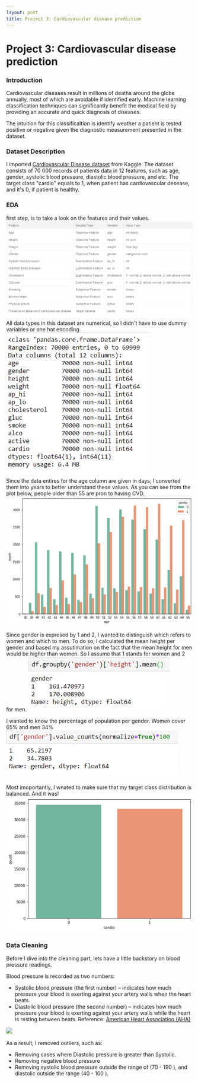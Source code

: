 ```yaml
---
layout: post
title: Project 3: Cardiovascular disease prediction
---
```


# Project 3: Cardiovascular disease prediction

### Introduction
Cardiovascular diseases result in millions of deaths around the globe annually, most of which are avoidable if identified early. Machine learning classification techniques can significantly benefit the medical field by providing an accurate and quick diagnosis of diseases.

The intuition for this classificaltion is identify weather a patient is tested positive or negative given the diagnostic measurement presented in the dataset.

### Dataset Description 
I imported [Cardiovascular Disease dataset](https://www.kaggle.com/sulianova/cardiovascular-disease-dataset) from Kaggle. 
The dataset consists of 70 000 records of patients data in 12 features, such as age, gender, systolic blood pressure, diastolic blood pressure, and etc. The target class "cardio" equals to 1, when patient has cardiovascular desease, and it's 0, if patient is healthy.

### EDA
first step, is to take a look on the features and their values. 
![](images/data_des.PNG)

All data types in this dataset are numerical, so I didn't have to use dummy variables or one hot encoding. 
![](images/info.PNG)

Since the data entires for the age column are given in days, I converted them into years to better understand these values.
As you can see from the plot below, people older than 55 are pron to having CVD. 
![](images/age_count.png)

Since gender is expresed by 1 and 2, I wanted to distinguish which refers to women and which to men.
To do so, I calculated the mean height per gender and based my assutimation on the fact that the mean height for men would be higher than women. 
So I assume that 1 stands for women and 2 for men. 
![](images/mean_height.PNG)

I wanted to know the percentage of population per gender. 
Women cover 65% and men 34%
![](images/gender.png)

Most imoportantly, I wnated to make sure that my target class distribution is balanced. And it was!
![](images/class.png)

### Data Cleaning
Before I dive into the cleaning part, lets have a little backstory on blood pressure readings. 

Blood pressure is recorded as two numbers:
* Systolic blood pressure (the first number) – indicates how much pressure your blood is exerting against your artery walls when the heart beats.
* Diastolic blood pressure (the second number) – indicates how much pressure your blood is exerting against your artery walls while the heart is resting between beats.
Reference: [American Heart Association (AHA)](https://www.heart.org/en/health-topics/high-blood-pressure/understanding-blood-pressure-readings)

![](images/blood_pressure.gif)

As a result, I removed outliers, such as:
- Removing cases where Diastolic pressure is greater than Systolic.
- Removing negative blood pressure 
- Removing systolic blood pressure outside the range of (70 - 190 ), and diastolic outside the range (40 - 100 ).



